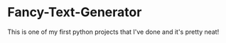 # Fancy-Text-Generator
This is one of my first python projects that I've done and it's pretty neat!
